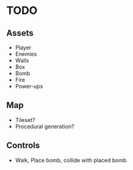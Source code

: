# TODO

## Assets

- Player
- Enemies
- Walls
- Box
- Bomb
- Fire
- Power-ups

## Map

- Tileset?
- Procedural generation?

## Controls

- Walk, Place bomb, collide with placed bomb

